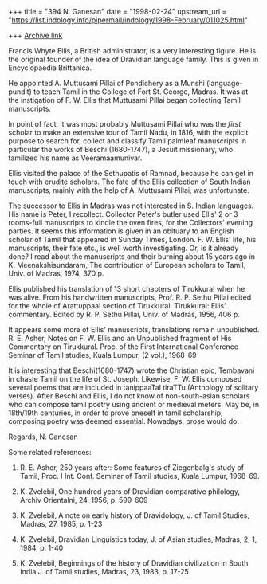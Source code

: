 +++
title = "394 N. Ganesan"
date = "1998-02-24"
upstream_url = "https://list.indology.info/pipermail/indology/1998-February/011025.html"

+++
[Archive link](https://list.indology.info/pipermail/indology/1998-February/011025.html)

Francis Whyte Ellis, a British administrator, is a very interesting
figure. He is the original founder of the idea of Dravidian language
family. This is given in Encyclopaedia Brittanica.

He appointed A. Muttusami Pillai of Pondichery as a Munshi (language-pundit)
to teach Tamil in the College of Fort St. George, Madras. It was at
the instigation of F. W. Ellis that Muttusami Pillai began collecting
Tamil manuscripts.

In point of fact, it was most probably Muttusami Pillai who was the
*first* scholar to make an extensive tour of Tamil Nadu, in 1816,
with the explicit purpose to search for, collect and classify Tamil
palmleaf manuscripts in particular the works of Beschi (1680-1747),
a Jesuit missionary, who tamilized his name as Veeramaamunivar.

Ellis visited the palace of the Sethupatis of Ramnad, because
he can get in touch with erudite scholars. The fate of the
Ellis collection of South Indian manuscripts, mainly with the
help of A. Muttusami Pillai, was unfortunate.

The successor to Ellis in Madras was not interested in S. Indian languages.
His name is Peter, I recollect. Collector Peter's
butler used Ellis' 2 or 3 rooms-full manuscripts to
kindle the oven fires, for the Collectors' evening parties.
It seems this information is given in an obituary to
an English scholar of Tamil that appeared in Sunday Times, London.
F. W. Ellis' life, his manuscripts, their fate etc., is well worth
investigating. Or, is it already done? I read about the manuscripts and
their burning about 15 years ago in
K. Meenakshisundaram, The contribution of European scholars
to Tamil, Univ. of Madras, 1974, 370 p.

Ellis published his translation of 13 short chapters of Tirukkural
when he was alive. From his handwritten manuscripts,
Prof. R. P. Sethu Pillai edited for the whole of Arattuppaal section
of Tirukkural.
Tirukkural: Ellis' commentary.
Edited by R. P. Sethu Pillai, Univ. of Madras, 1956, 406 p.

It appears some more of Ellis' manuscripts, translations remain
unpublished.
R. E. Asher, Notes on F. W. Ellis and an Unpublished fragment of
His Commentary on Tirukkural.
Proc. of the First International Conference Seminar of Tamil studies,
Kuala Lumpur, (2 vol.), 1968-69

It is interesting that Beschi(1680-1747) wrote the Christian epic,
Tembavani in chaste Tamil on the life of St. Joseph. Likewise,
F. W. Ellis composed several poems that are included in
tanippaaTal tiraTTu (Anthology of solitary verses).
After Beschi and Ellis, I do not know of non-south-asian scholars
who can compose tamil poetry using ancient or medieval meters.
May be, in 18th/19th centuries, in order to
prove oneself in tamil scholarship, composing poetry was
deemed essential. Nowadays, prose would do.

Regards,
N. Ganesan

Some related references:
1) R. E. Asher, 250 years after: Some features of Ziegenbalg's study of
Tamil, Proc. I Int. Conf. Seminar of Tamil studies, Kuala Lumpur, 1968-69.

2) K. Zvelebil, One hundred years of Dravidian comparative philology,
Archiv Orientalni, 24, 1956, p. 599-609

3) K. Zvelebil, A note on early history of Dravidology,
J. of Tamil Studies, Madras, 27, 1985, p. 1-23

4) K. Zvelebil, Dravidian Linguistics today,
J. of Asian studies, Madras, 2, 1, 1984, p. 1-40

5) K. Zvelebil, Beginnings of the history of Dravidian civilization
in South India
J. of Tamil studies, Madras, 23, 1983, p. 17-25



